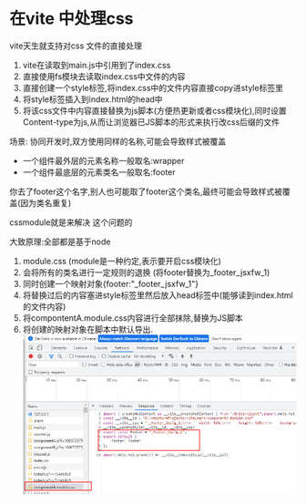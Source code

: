 # 在vite 中处理css

vite天生就支持对css 文件的直接处理

1. vite在读取到main.js中引用到了index.css
2. 直接使用fs模块去读取index.css中文件的内容
3. 直接创建一个style标签,将index.css中的文件内容直接copy进style标签里
4. 将style标签插入到index.html的head中
5. 将该css文件中内容直接替换为js脚本(方便热更新或者css模块化),同时设置Content-type为js,从而让浏览器已JS脚本的形式来执行改css后缀的文件

场景:
协同开发时,双方使用同样的名称,可能会导致样式被覆盖

- 一个组件最外层的元素名称一般取名:wrapper
- 一个组件最底层的元素类名一般取名:footer

你去了footer这个名字,别人也可能取了footer这个类名,最终可能会导致样式被覆盖(因为类名重复)

cssmodule就是来解决 这个问题的

大致原理:全部都是基于node

1. module.css (module是一种约定,表示要开启css模块化)
2. 会将所有的类名进行一定规则的退换 (将footer替换为_footer_jsxfw_1)
3. 同时创建一个映射对象{footer:"_footer_jsxfw_1"}
4. 将替换过后的内容塞进style标签里然后放入head标签中(能够读到index.html的文件内容)
5. 将compontentA.module.css内容进行全部抹除,替换为JS脚本
6. 将创建的映射对象在脚本中默认导出.![img_10.png](img_10.png)

